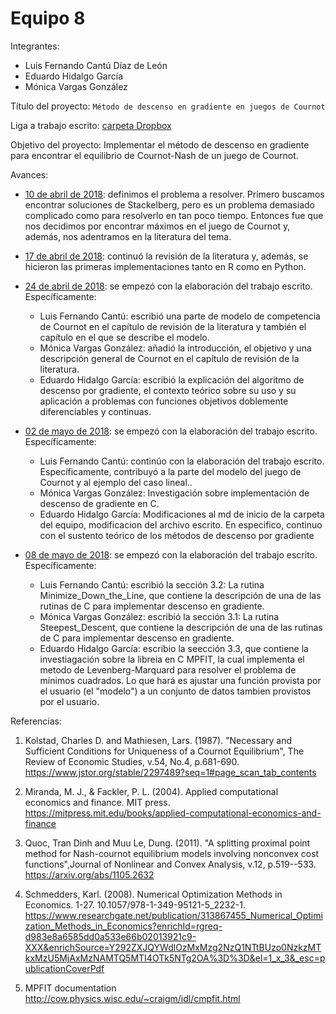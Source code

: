 # Equipo 8

Integrantes:

+ Luis Fernando Cantú Díaz de León
+ Eduardo Hidalgo García
+ Mónica Vargas González

Título del proyecto: `Método de descenso en gradiente en juegos de Cournot`

Liga a trabajo escrito: [carpeta Dropbox](https://www.dropbox.com/sh/j43sr790kcdl5lf/AACYIRnGhhEvhlVdk7-iG9Wqa?dl=0)

Objetivo del proyecto: Implementar el método de descenso en gradiente para encontrar el equilibrio de Cournot-Nash de un juego de Cournot.

Avances:

+ [10 de abril de 2018](avance_10_04_18/entrega1_1.md): definimos el problema a resolver. Primero buscamos encontrar soluciones de Stackelberg, pero es un problema demasiado complicado como para resolverlo en tan poco tiempo. Entonces fue que nos decidimos por encontrar máximos en el juego de Cournot y, además, nos adentramos en la literatura del tema.

+ [17 de abril de 2018](avance_17_04_18/segunda_entrega.md): continuó la revisión de la literatura y, además, se hicieron las primeras implementaciones tanto en R como en Python.

+ [24 de abril de 2018](avance_24_04_18/): se empezó con la elaboración del trabajo escrito. Específicamente:
  * Luis Fernando Cantú: escribió una parte de modelo de competencia de Cournot en el capítulo de revisión de la literatura y también el capítulo en el que se describe el modelo.
  * Mónica Vargas González: añadió la introducción, el objetivo y una descripción general de Cournot en el capítulo de revisión de la literatura.
  * Eduardo Hidalgo García: escribió la explicación del algoritmo de descenso por gradiente, el contexto teórico sobre su uso y su aplicación a problemas con funciones objetivos doblemente diferenciables y continuas.

+ [02 de mayo de 2018](avance_02_05_18/): se empezó con la elaboración del trabajo escrito. Específicamente:
  * Luis Fernando Cantú: continúo con la elaboración del trabajo escrito. Específicamente, contribuyó a la parte del modelo del juego de Cournot y al ejemplo del caso lineal..
  * Mónica Vargas González: Investigación sobre implementación de descenso de gradiente en C.
  * Eduardo Hidalgo García: Modificaciones al md de inicio de la carpeta del equipo, modificacion del archivo escrito. En especifico, continuo con el sustento teórico de los métodos de descenso por gradiente

+ [08 de mayo de 2018](avance_02_05_18/): se empezó con la elaboración del trabajo escrito. Específicamente:
  * Luis Fernando Cantú: escribió la sección 3.2: La rutina Minimize_Down_the_Line, que contiene la descripción de una de las rutinas de C para implementar descenso en gradiente.
  * Mónica Vargas González: escribió la sección 3.1: La rutina Steepest_Descent, que contiene la descripción de una de las rutinas de C para implementar descenso en gradiente.
  * Eduardo Hidalgo García: escribio la seección 3.3, que contiene la investiagación sobre la libreia en C MPFIT, la cual implementa el metodo de Levenberg-Marquard para resolver el problema de mínimos cuadrados. Lo que hará es ajustar una función provista por el usuario (el "modelo") a un conjunto de datos tambien provistos por el usuario.
  
Referencias:

1.  Kolstad, Charles D. and Mathiesen, Lars. (1987). "Necessary and Sufficient Conditions for Uniqueness of a Cournot Equilibrium", The Review of Economic Studies, v.54, No.4, p.681-690. <https://www.jstor.org/stable/2297489?seq=1#page_scan_tab_contents>

2.  Miranda, M. J., & Fackler, P. L. (2004). Applied computational economics and finance. MIT press. <https://mitpress.mit.edu/books/applied-computational-economics-and-finance>

3.  Quoc, Tran Dinh and Muu Le, Dung. (2011). "A splitting proximal point method for Nash-cournot equilibrium models involving nonconvex cost functions",Journal of Nonlinear and Convex Analysis, v.12, p.519--533. <https://arxiv.org/abs/1105.2632>

4. Schmedders, Karl. (2008). Numerical Optimization Methods in Economics. 1-27. 10.1057/978-1-349-95121-5\_2232-1. <https://www.researchgate.net/publication/313867455_Numerical_Optimization_Methods_in_Economics?enrichId=rgreq-d983e8a6585dd0a533e66b02013921c9-XXX&enrichSource=Y292ZXJQYWdlOzMxMzg2NzQ1NTtBUzo0NzkzMTkxMzU5MjAxMzNAMTQ5MTI4OTk5NTg2OA%3D%3D&el=1_x_3&_esc=publicationCoverPdf>


4. MPFIT documentation  http://cow.physics.wisc.edu/~craigm/idl/cmpfit.html